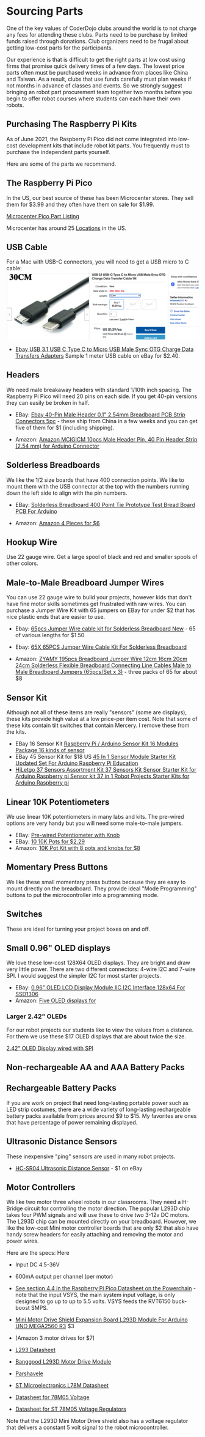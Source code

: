 # Sourcing Parts

One of the key values of CoderDojo clubs around the world is to not charge any fees for attending these clubs.  Parts need to be purchase by limited funds raised through donations.  Club organizers need to be frugal about getting low-cost parts for the participants.

Our experience is that is difficult to get the right parts at low cost using firms that promise quick delivery times of a few days.  The lowest price parts often must be purchased weeks in advance from places like China and Taiwan.  As a result, clubs that use funds carefully must plan weeks if not months in advance of classes and events.  So we strongly suggest bringing an robot part procurement team together two months before you begin to offer robot courses where students can each have their own robots.

## Purchasing The Raspberry Pi Kits
As of June 2021, the Raspberry Pi Pico did not come integrated into low-cost development kits that include robot kit parts.  You frequently must to purchase the independent parts yourself.  

Here are some of the parts we recommend.

## The Raspberry Pi Pico
In the US, our best source of these has been Microcenter stores.  They sell them for $3.99 and they often have them on sale for $1.99.

[Microcenter Pico Part Listing](https://www.microcenter.com/product/0632771/pi-pico-microcontroller-development-board-based-on-the-raspberry-pi-dual-core-arm-cortex-m0-rp2040-processor,-up-to-133-mhz,-supports-c-c-micropython-#tabReviews)

Microcenter has around 25 [Locations](https://www.microcenter.com/site/stores/default.aspx) in the US.

## USB Cable
For a Mac with USB-C connectors, you will need to get a USB micro to C cable:
![USB Micro to USB C for Mac](img/usb-micro-to-c.png)

* [Ebay USB 3.1 USB C Type C to Micro USB Male Sync OTG Charge Data Transfers Adapters](https://www.ebay.com/itm/USB-3-1-USB-C-Type-C-to-Micro-USB-Male-Sync-OTG-Charge-Data-Transfers-Adapters/303826979844) Sample 1 meter USB cable on eBay for $2.40.

## Headers
We need male breakaway headers with standard 1/10th inch spacing.  The Raspberry Pi Pico will need 20 pins on each side.  If you get 40-pin versions they can easily be broken in half.

* EBay: [Ebay 40-Pin Male Header 0.1" 2.54mm Breadboard PCB Strip Connectors 5pc](https://www.ebay.com/itm/40-Pin-Male-Header-0-1-2-54mm-Breadboard-PCB-Strip-Connectors-5pc/193920261898) - these ship from China in a few weeks and you can get five of them for $1 (including shipping).

* Amazon: [Amazon MCIGICM 10pcs Male Header Pin, 40 Pin Header Strip (2.54 mm) for Arduino Connector](https://www.amazon.com/MCIGICM-Header-2-45mm-Arduino-Connector/dp/B07PKKY8BX/ref=sr_1_11)

## Solderless Breadboards
We like the 1/2 size boards that have 400 connection points.  We like to mount them with the USB connector at the top with the numbers running down the left side to align with the pin numbers.

* EBay: [Solderless Breadboard 400 Point Tie Prototype Test Bread Board PCB For Arduino](https://www.ebay.com/itm/Solderless-Breadboard-400-Point-Tie-Prototype-Test-Bread-Board-PCB-For-Arduino/312519250320)

* Amazon: [Amazon 4 Pieces for $6](https://www.amazon.com/Pcs-MCIGICM-Points-Solderless-Breadboard/dp/B07PCJP9DY/ref=sr_1_3)

## Hookup Wire
Use 22 gauge wire.  Get a large spool of black and red and smaller spools of other colors.

## Male-to-Male Breadboard Jumper Wires
You can use 22 gauge wire to build your projects, however kids that don't have fine motor skills sometimes get frustrated with raw wires.  You can purchase a Jumper Wire Kit with 65 jumpers on EBay for under $2 that has nice plastic ends that are easier to use.

* Ebay: [65pcs Jumper Wire cable kit for Solderless Breadboard New](https://www.ebay.com/itm/65pcs-Jumper-Wire-cable-kit-for-Solderless-Breadboard-New/191674144210) - 65 of various lengths for $1.50

* Ebay: [65X 65PCS Jumper Wire Cable Kit For Solderless Breadboard](https://www.ebay.com/itm/65X-65PCS-Jumper-Wire-Cable-Kit-For-Solderless-Breadboard-cs/264496035854)

* Amazon: [ZYAMY 195pcs Breadboard Jumper Wire 12cm 16cm 20cm 24cm Solderless Flexible Breadboard Connecting Line Cables Male to Male Breadboard Jumpers (65pcs/Set x 3)](https://www.amazon.com/ZYAMY-Breadboard-Solderless-Flexible-Connecting/dp/B075F37HXW/ref=sr_1_9) - three packs of 65 for about $8
 
## Sensor Kit

Although not all of these items are really "sensors" (some are displays), these kits provide high value at a low price-per item cost.  Note that some of these kits contain tilt switches that contain Mercery.  I remove these from the kits.

* EBay 16 Sensor Kit [Raspberry Pi / Arduino Sensor Kit 16 Modules Package 16 kinds of sensor](https://www.ebay.com/itm/Raspberry-Pi-Arduino-Sensor-Kit-16-Modules-Package-16-kinds-of-sensor/274696315019)
* EBay 45 Sensor Kit for $18 US [45 In 1 Sensor Module Starter Kit Updated Set For Arduino Raspberry Pi Education](https://www.ebay.com/itm/45-In-1-Sensor-Module-Starter-Kit-Updated-Set-For-Arduino-Raspberry-Pi-Education/265001016990)
* [HiLetgo 37 Sensors Assortment Kit 37 Sensors Kit Sensor Starter Kit for Arduino Raspberry pi Sensor kit 37 in 1 Robot Projects Starter Kits for Arduino Raspberry pi](https://www.amazon.com/HiLetgo-Sensors-Assortment-Raspberry-Projects/dp/B01N5910XS/ref=sr_1_4)

## Linear 10K Potentiometers
We use linear 10K potentiometers in many labs and kits.  The pre-wired options are very handy but you will need some male-to-male jumpers.

* EBay: [Pre-wired Potentiometer with Knob](https://www.ebay.com/itm/10K-OHM-Linear-Taper-Rotary-Potentiometer-10KB-B10K-Pot-With-Wire-Portable-cb/124480518885)
* EBay: [10 10K Pots for $2.29](https://www.ebay.com/itm/10pcs-B10K-10KB-Ohm-Linear-Taper-Rotary-Potentiometer-Panel-Pot-15mm-Shaft/273966791619)
* Amazon: [10K Pot Kit with 8 pots and knobs for $8](https://www.amazon.com/Ted-Lele-Knurled-Potentiometer-Screwdriver/dp/B07MF234W8/ref=sr_1_5)

## Momentary Press Buttons
We like these small momentary press buttons because they are easy to mount directly on the breadboard.  They provide ideal "Mode Programming" buttons to put the microcontroller into a programming mode.


## Switches
These are ideal for turning your project boxes on and off.

## Small 0.96" OLED displays
We love these low-cost 128X64 OLED displays.  They are bright and draw very little power. There are two different connectors: 4-wire I2C and 7-wire SPI.  I would suggest the simpler I2C for most starter projects.

* EBay: [0.96" OLED LCD Display Module IIC I2C Interface 128x64 For SSD1306](https://www.ebay.com/itm/0-96-OLED-LCD-Display-Module-IIC-I2C-Interface-128x64-For-SSD1306/233702086908)
* Amazon: [Five OLED displays for ](https://www.amazon.com/gp/product/B08LYQHFJV?pf_rd_r=8CT0205PZ9NXJEKJ0PCK)

### Larger 2.42" OLEDs
For our robot projects our students like to view the values from a distance.  For them we use these $17 OLED displays that are about twice the size.

[2.42" OLED Display wired with SPI](https://www.ebay.com/itm/2-42-OLED-Display-SSD1309-Blue-Green-Yellow-White-SPI-Port-For-Arduino-128-64/164240863927)

## Non-rechargeable AA and AAA Battery Packs

## Rechargeable Battery Packs
If you are work on project that need long-lasting portable power such as LED strip costumes, there are a wide variety of long-lasting rechargeable battery packs available from prices around $9 to $15.  My favorites are ones that have percentage of power remaining displayed.


## Ultrasonic Distance Sensors
These inexpensive "ping" sensors are used in many robot projects.

* [HC-SR04 Ultrasonic Distance Sensor](https://www.ebay.com/itm/1PS-NEW-Ultrasonic-Module-HC-SR04-Distance-Measuring-Transducer-Sensor/393125567677) - $1 on eBay

## Motor Controllers

We like two motor three wheel robots in our classrooms.  They need a H-Bridge circuit for controlling the motor direction.  The popular L293D chip takes four PWM signals and will use these to drive two 3-12v DC motors.  The L293D chip can be mounted directly on your breadboard.  However, we like the low-cost Mini motor controller boards that are only $2 that also have handy screw headers for easily attaching and removing the motor and power wires.

Here are the specs: Here

* Input DC 4.5-36V
* 600mA output per channel (per motor)

* [See section 4.4 in the Raspberry Pi Pico Datasheet on the Powerchain](https://datasheets.raspberrypi.org/pico/pico-datasheet.pdf) - note that the input VSYS, the main system input voltage, is only designed to go up to up to 5.5 volts.  VSYS feeds the RVT6150 buck-boost SMPS.
  
* [Mini Motor Drive Shield Expansion Board L293D Module For Arduino UNO MEGA2560 R3](https://www.ebay.com/itm/Mini-Motor-Drive-Shield-Expansion-Board-L293D-Module-For-Arduino-UNO-MEGA2560-R3/182057002265) $3
* [Amazon 3 motor drives for $7]
* [L293 Datasheet](https://www.sparkfun.com/datasheets/Components/l293.pdf)
* [Banggood L293D Motor Drive Module](https://www.banggood.com/MINI-L293D-Motor-Drive-Expansion-Board-Mini-L293D-Motor-Drive-Module-p-1202756.html?cur_warehouse=CN)
* [Parshavele](https://www.parshavelecom.com/product-page/mini-l293d-motor-driver-expansion-board)
* [ST Microelectronics L78M Datasheet](https://www.st.com/resource/en/datasheet/l78m.pdf)
* [Datasheet for 78M05 Voltage](http://solarbotics.net/library/datasheets/78M05.pdf)
* [Datasheet for ST 78M05 Voltage Regulators](https://www.generationrobots.com/media/ST_78M05DataSheet.pdf)

Note that the L293D Mini Motor Drive shield also has a voltage regulator that delivers a constant 5 volt signal to the robot microcontroller.